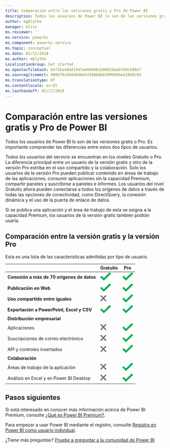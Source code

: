 ```yaml
---
title: Comparación entre las versiones gratis y Pro de Power BI
description: Todos los usuarios de Power BI lo son de las versiones gratis o Pro. Es importante comprender las diferencias entre estos dos tipos de usuarios.
author: mgblythe
manager: kfile
ms.reviewer: ''
ms.service: powerbi
ms.component: powerbi-service
ms.topic: conceptual
ms.date: 02/13/2018
ms.author: mblythe
LocalizationGroup: Get started
ms.openlocfilehash: b472ba4ddd194fae668961b0601b6ab749c598e7
ms.sourcegitcommit: 998b79c0dd46d0e5439888b83999945ed1809c94
ms.translationtype: HT
ms.contentlocale: es-ES
ms.lasthandoff: 05/17/2018
---
```

# <a name="power-bi-free-vs-pro"></a>Comparación entre las versiones gratis y Pro de Power BI
Todos los usuarios de Power BI lo son de las versiones gratis o Pro. Es importante comprender las diferencias entre estos dos tipos de usuarios.

*Todos los usuarios* del servicio se encuentran en los niveles Gratuito o Pro. La diferencia principal entre un usuario de la versión gratis y otro de la versión Pro estriba en el uso compartido y la colaboración. Solo los usuarios de la versión Pro pueden publicar contenido en áreas de trabajo de las aplicaciones, consumir aplicaciones sin la capacidad Premium, compartir paneles y suscribirse a paneles e informes. Los usuarios del nivel Gratuito ahora pueden conectarse a todos los orígenes de datos a través de todas las opciones de conectividad, como DirectQuery, la conexión dinámica y el uso de la puerta de enlace de datos.

Si se publica una aplicación y el área de trabajo de esta se asigna a la capacidad Premium, los usuarios de la versión gratis también podrán usarla.

## <a name="free-vs-pro-comparison"></a>Comparación entre la versión gratis y la versión Pro
Esta es una lista de las características admitidas por tipo de usuario.

|  | Gratuito | Pro |
| --- | --- | --- |
| **Conexión a más de 70 orígenes de datos** |![](media/service-free-vs-pro/available.png "Disponible") |![](media/service-free-vs-pro/available.png "Disponible") |
| **Publicación en Web** |![](media/service-free-vs-pro/available.png "Disponible") |![](media/service-free-vs-pro/available.png "Disponible") |
| **Uso compartido entre iguales** |![](media/service-free-vs-pro/not-available.png "No disponible") |![](media/service-free-vs-pro/available.png "Disponible") |
| **Exportación a PowerPoint, Excel y CSV** |![](media/service-free-vs-pro/available.png "Disponible") |![](media/service-free-vs-pro/available.png "Disponible") |
| **Distribución empresarial** | | |
| Aplicaciones |![](media/service-free-vs-pro/not-available.png "No disponible") |![](media/service-free-vs-pro/available.png "Disponible") |
| Suscripciones de correo electrónico |![](media/service-free-vs-pro/not-available.png "No disponible") |![](media/service-free-vs-pro/available.png "Disponible") |
| API y controles insertados |![](media/service-free-vs-pro/not-available.png "No disponible") |![](media/service-free-vs-pro/available.png "Disponible") |
| **Colaboración** | | |
| Áreas de trabajo de la aplicación |![](media/service-free-vs-pro/not-available.png "No disponible") |![](media/service-free-vs-pro/available.png "Disponible") |
| Análisis en Excel y en Power BI Desktop |![](media/service-free-vs-pro/not-available.png "No disponible") |![](media/service-free-vs-pro/available.png "Disponible") |

## <a name="next-steps"></a>Pasos siguientes
Si está interesado en conocer más información acerca de Power BI Premium, consulte [¿Qué es Power BI Premium?](service-premium.md).

Para empezar a usar Power BI mediante el registro, consulte [Registro en Power BI como usuario individual](service-self-service-signup-for-power-bi.md).

¿Tiene más preguntas? [Pruebe a preguntar a la comunidad de Power BI](https://community.powerbi.com/)

